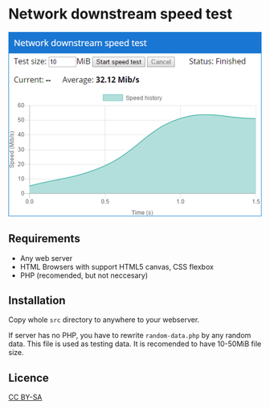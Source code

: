 Network downstream speed test
=============================

![Screenshot](screenshot.png)

Requirements
------------
- Any web server
- HTML Browsers with support HTML5 canvas, CSS flexbox
- PHP (recomended, but not neccesary)


Installation
------------
Copy whole `src` directory to anywhere to your webserver.

If server has no PHP, you have to rewrite `random-data.php` by any random data.
 This file is used as testing data. It is recomended to have 10-50MiB file size.

 
Licence
-------
[CC BY-SA](https://creativecommons.org/licenses/by-sa/2.0/)
